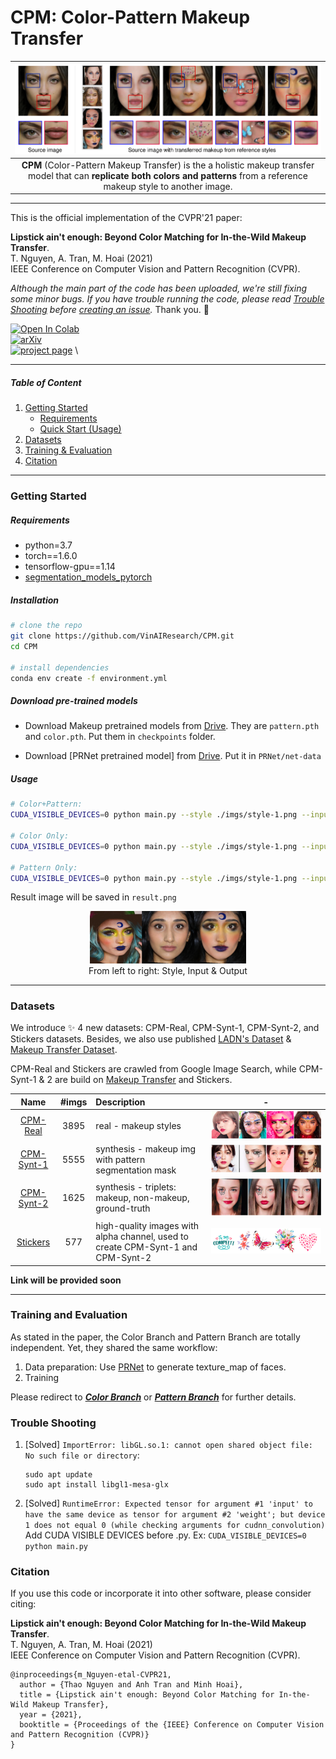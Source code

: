 # CPM: Color-Pattern Makeup Transfer

| ![teaser.png](./imgs/teaser.png) | 
|:--:| 
| **CPM** (Color-Pattern Makeup Transfer) is the a holistic makeup transfer model that can **replicate both colors and patterns** from a reference makeup style to another image. |

---

This is the official implementation of the CVPR'21 paper: 

**Lipstick ain't enough: Beyond Color Matching for In-the-Wild Makeup Transfer**. \
T. Nguyen, A. Tran, M. Hoai (2021) \
IEEE Conference on Computer Vision and Pattern Recognition (CVPR).

*Although the main part of the code has been uploaded, we're still fixing some minor bugs. If you have trouble running the code, please read [Trouble Shooting](https://github.com/VinAIResearch/CPM#trouble-shooting) before [creating an issue](https://github.com/VinAIResearch/CPM/issues).* Thank you. 🌿

[![Open In Colab](https://colab.research.google.com/assets/colab-badge.svg)](https://colab.research.google.com/drive/1K9QVSHPJ8fx9X8yg6KnhE40PPlyW5iNp?usp=sharing) \
[![arXiv](https://img.shields.io/badge/arXiv-2103.13711-red.svg)](https://arxiv.org/abs/xxx.xxxx) \
[![project page](https://img.shields.io/badge/ProjectPage-up-green.svg)](https://thaoshibe.github.io/CPM) \

---

##### Table of Content

1. [Getting Started](#getting-started)
	- [Requirements](#requirements)
	- [Quick Start (Usage)](#usage)
1. [Datasets](#datasets)
1. [Training & Evaluation](#training-and-evaluation)
1. [Citation](#citation)

---

### Getting Started

##### Requirements

- python=3.7
- torch==1.6.0
- tensorflow-gpu==1.14
- [segmentation_models_pytorch](https://github.com/qubvel/segmentation_models.pytorch)

##### Installation

``` sh
# clone the repo
git clone https://github.com/VinAIResearch/CPM.git
cd CPM

# install dependencies
conda env create -f environment.yml
```

##### Download pre-trained models

- Download Makeup pretrained models from [Drive](https://drive.google.com/drive/folders/1dagiuultGgDd_QNikMTrNlmCmWEaFV_N?usp=sharing). They are `pattern.pth` and `color.pth`. Put them in `checkpoints` folder.

- Download [PRNet pretrained model] from [Drive](https://drive.google.com/file/d/1UoE-XuW1SDLUjZmJPkIZ1MLxvQFgmTFH/view). Put it in `PRNet/net-data`

##### Usage

```sh
# Color+Pattern: 
CUDA_VISIBLE_DEVICES=0 python main.py --style ./imgs/style-1.png --input ./imgs/non-makeup.png

# Color Only: 
CUDA_VISIBLE_DEVICES=0 python main.py --style ./imgs/style-1.png --input ./imgs/non-makeup.png --color_only

# Pattern Only: 
CUDA_VISIBLE_DEVICES=0 python main.py --style ./imgs/style-1.png --input ./imgs/non-makeup.png --pattern_only
```

Result image will be saved in `result.png`

<div style="align: left; text-align:center;">
  <img src="./result.png" alt="result" width="250"/>
  <div class="caption">From left to right: Style, Input & Output</div>
</div>

---

### Datasets

We introduce ✨ 4 new datasets: CPM-Real, CPM-Synt-1, CPM-Synt-2, and Stickers datasets. Besides, we also use published [LADN's Dataset](https://georgegu1997.github.io/LADN-project-page/) & [Makeup Transfer Dataset](http://liusi-group.com/projects/BeautyGAN).

CPM-Real and Stickers are crawled from Google Image Search, while CPM-Synt-1 & 2 are build on [Makeup Transfer](http://liusi-group.com/projects/BeautyGAN) and Stickers.

|    Name  						  | #imgs | Description						   | - 									|
|:-------------------------------:|:-----:|:-----------------------------------|:----------------------------------:|
|[CPM-Real]()| 3895  | real - makeup styles 			   |![CPM-Real.png](./imgs/CPM-Real.png)|
|[CPM-Synt-1]()| 5555| synthesis - makeup img with pattern segmentation mask|![./imgs/CPM-Synt-1.png](./imgs/CPM-Synt-1.png)|
|[CPM-Synt-2]()| 1625| synthesis - triplets: makeup, non-makeup, ground-truth|![./imgs/CPM-Synt-2.png](./imgs/CPM-Synt-2.png)|
|[Stickers]()|577| high-quality images with alpha channel, used to create CPM-Synt-1 and CPM-Synt-2 |![Stickers.png](./imgs/Stickers.png)|

**Link will be provided soon**

---

### Training and Evaluation


As stated in the paper, the Color Branch and Pattern Branch are totally independent. Yet, they shared the same workflow:

1. Data preparation: Use [PRNet](https://github.com/YadiraF/PRNet) to generate texture_map of faces.
1. Training

Please redirect to [***Color Branch***](./Color) or [***Pattern Branch***](./Pattern) for further details.


### Trouble Shooting

1. [Solved] `ImportError: libGL.so.1: cannot open shared object file: No such file or directory`:
	```
	sudo apt update
	sudo apt install libgl1-mesa-glx
	```
1. [Solved] `RuntimeError: Expected tensor for argument #1 'input' to have the same device as tensor for argument #2 'weight'; but device 1 does not equal 0 (while checking arguments for cudnn_convolution)`
	Add CUDA VISIBLE DEVICES before .py. Ex: `CUDA_VISIBLE_DEVICES=0 python main.py`

### Citation

If you use this code or incorporate it into other software, please consider citing:

**Lipstick ain't enough: Beyond Color Matching for In-the-Wild Makeup Transfer**. \
T. Nguyen, A. Tran, M. Hoai (2021) \
IEEE Conference on Computer Vision and Pattern Recognition (CVPR).


```
@inproceedings{m_Nguyen-etal-CVPR21,
  author = {Thao Nguyen and Anh Tran and Minh Hoai},
  title = {Lipstick ain't enough: Beyond Color Matching for In-the-Wild Makeup Transfer},
  year = {2021},
  booktitle = {Proceedings of the {IEEE} Conference on Computer Vision and Pattern Recognition (CVPR)}
}
```

